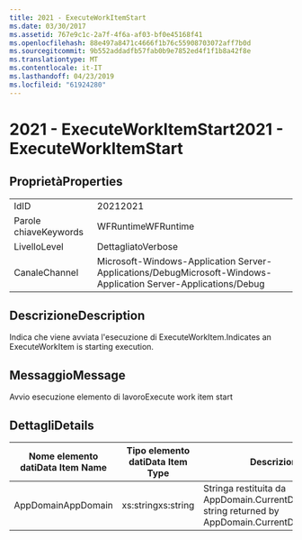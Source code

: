 ```yaml
---
title: 2021 - ExecuteWorkItemStart
ms.date: 03/30/2017
ms.assetid: 767e9c1c-2a7f-4f6a-af03-bf0e45168f41
ms.openlocfilehash: 88e497a8471c4666f1b76c55908703072aff7b0d
ms.sourcegitcommit: 9b552addadfb57fab0b9e7852ed4f1f1b8a42f8e
ms.translationtype: MT
ms.contentlocale: it-IT
ms.lasthandoff: 04/23/2019
ms.locfileid: "61924280"
---
```

# <a name="2021---executeworkitemstart"></a><span data-ttu-id="0c161-102">2021 - ExecuteWorkItemStart</span><span class="sxs-lookup"><span data-stu-id="0c161-102">2021 - ExecuteWorkItemStart</span></span>
## <a name="properties"></a><span data-ttu-id="0c161-103">Proprietà</span><span class="sxs-lookup"><span data-stu-id="0c161-103">Properties</span></span>  
  
|||  
|-|-|  
|<span data-ttu-id="0c161-104">Id</span><span class="sxs-lookup"><span data-stu-id="0c161-104">ID</span></span>|<span data-ttu-id="0c161-105">2021</span><span class="sxs-lookup"><span data-stu-id="0c161-105">2021</span></span>|  
|<span data-ttu-id="0c161-106">Parole chiave</span><span class="sxs-lookup"><span data-stu-id="0c161-106">Keywords</span></span>|<span data-ttu-id="0c161-107">WFRuntime</span><span class="sxs-lookup"><span data-stu-id="0c161-107">WFRuntime</span></span>|  
|<span data-ttu-id="0c161-108">Livello</span><span class="sxs-lookup"><span data-stu-id="0c161-108">Level</span></span>|<span data-ttu-id="0c161-109">Dettagliato</span><span class="sxs-lookup"><span data-stu-id="0c161-109">Verbose</span></span>|  
|<span data-ttu-id="0c161-110">Canale</span><span class="sxs-lookup"><span data-stu-id="0c161-110">Channel</span></span>|<span data-ttu-id="0c161-111">Microsoft-Windows-Application Server-Applications/Debug</span><span class="sxs-lookup"><span data-stu-id="0c161-111">Microsoft-Windows-Application Server-Applications/Debug</span></span>|  
  
## <a name="description"></a><span data-ttu-id="0c161-112">Descrizione</span><span class="sxs-lookup"><span data-stu-id="0c161-112">Description</span></span>  
 <span data-ttu-id="0c161-113">Indica che viene avviata l'esecuzione di ExecuteWorkItem.</span><span class="sxs-lookup"><span data-stu-id="0c161-113">Indicates an ExecuteWorkItem is starting execution.</span></span>  
  
## <a name="message"></a><span data-ttu-id="0c161-114">Messaggio</span><span class="sxs-lookup"><span data-stu-id="0c161-114">Message</span></span>  
 <span data-ttu-id="0c161-115">Avvio esecuzione elemento di lavoro</span><span class="sxs-lookup"><span data-stu-id="0c161-115">Execute work item start</span></span>  
  
## <a name="details"></a><span data-ttu-id="0c161-116">Dettagli</span><span class="sxs-lookup"><span data-stu-id="0c161-116">Details</span></span>  
  
|<span data-ttu-id="0c161-117">Nome elemento dati</span><span class="sxs-lookup"><span data-stu-id="0c161-117">Data Item Name</span></span>|<span data-ttu-id="0c161-118">Tipo elemento dati</span><span class="sxs-lookup"><span data-stu-id="0c161-118">Data Item Type</span></span>|<span data-ttu-id="0c161-119">Descrizione</span><span class="sxs-lookup"><span data-stu-id="0c161-119">Description</span></span>|  
|--------------------|--------------------|-----------------|  
|<span data-ttu-id="0c161-120">AppDomain</span><span class="sxs-lookup"><span data-stu-id="0c161-120">AppDomain</span></span>|<span data-ttu-id="0c161-121">xs:string</span><span class="sxs-lookup"><span data-stu-id="0c161-121">xs:string</span></span>|<span data-ttu-id="0c161-122">Stringa restituita da AppDomain.CurrentDomain.FriendlyName.</span><span class="sxs-lookup"><span data-stu-id="0c161-122">The string returned by AppDomain.CurrentDomain.FriendlyName.</span></span>|
